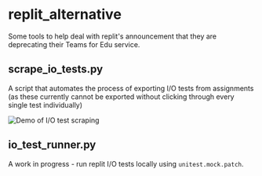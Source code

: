 # replit_alternative

Some tools to help deal with replit's announcement that they are deprecating their Teams for Edu service.

## scrape_io_tests.py

A script that automates the process of exporting I/O tests from assignments (as these currently cannot be exported without clicking through every single test individually)

![Demo of I/O test scraping](replit_io_tests_export.gif)

## io_test_runner.py

A work in progress - run replit I/O tests locally using `unitest.mock.patch`.

